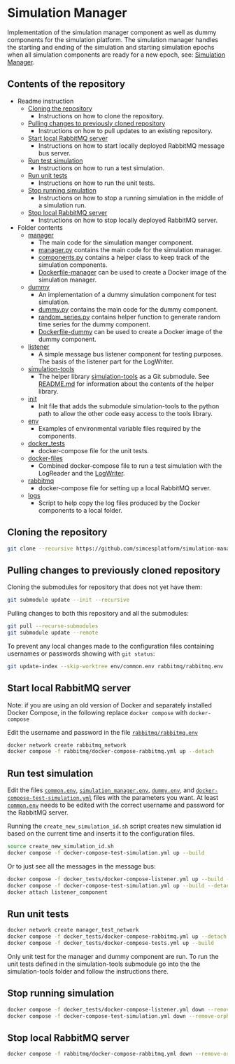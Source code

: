 # Simulation Manager

Implementation of the simulation manager component as well as dummy components for the simulation platform.
The simulation manager handles the starting and ending of the simulation and starting simulation epochs when all simulation components are ready for a new epoch, see: [Simulation Manager](https://github.com/simcesplatform/core_simulationmanager).

## Contents of the repository

<!-- no toc -->
- Readme instruction
    - [Cloning the repository](#cloning-the-repository)
        - Instructions on how to clone the repository.
    - [Pulling changes to previously cloned repository](#pulling-changes-to-previously-cloned-repository)
        - Instructions on how to pull updates to an existing repository.
    - [Start local RabbitMQ server](#start-local-rabbitmq-server)
        - Instructions on how to start locally deployed RabbitMQ message bus server.
    - [Run test simulation](#run-test-simulation)
        - Instructions on how to run a test simulation.
    - [Run unit tests](#run-unit-tests)
        - Instructions on how to run the unit tests.
    - [Stop running simulation](#stop-running-simulation)
        - Instructions on how to stop a running simulation in the middle of a simulation run.
    - [Stop local RabbitMQ server](#stop-local-rabbitmq-server)
        - Instructions on how to stop locally deployed RabbitMQ server.
- Folder contents
    - [manager](manager)
        - The main code for the simulation manger component.
        - [manager.py](manager/manager.py) contains the main code for the simulation manager.
        - [components.py](manager/components.py) contains a helper class to keep track of the simulation components.
        - [Dockerfile-manager](Dockerfile-manager) can be used to create a Docker image of the simulation manager.
    - [dummy](dummy)
        - An implementation of a dummy simulation component for test simulation.
        - [dummy.py](dummy/dummy.py) contains the main code for the dummy component.
        - [random_series.py](dummy/random_series.py) contains helper function to generate random time series for the dummy component.
        - [Dockerfile-dummy](Dockerfile-dummy) can be used to create a Docker image of the dummy component.
    - [listener](listener)
        - A simple message bus listener component for testing purposes. The basis of the listener part for the LogWriter.
    - [simulation-tools](tools)
        - The helper library [simulation-tools](https://github.com/simcesplatform/simulation-tools) as a Git submodule. See [README.md](https://github.com/simcesplatform/simulation-tools/blob/master/README.md) for information about the contents of the helper library.
    - [init](init)
        - Init file that adds the submodule simulation-tools to the python path to allow the other code easy access to the tools library.
    - [env](env)
        - Examples of environmental variable files required by the components.
    - [docker_tests](docket_tests)
        - docker-compose file for the unit tests.
    - [docker-files](docker-files)
        - Combined docker-compose file to run a test simulation with the LogReader and the [LogWriter](https://github.com/simcesplatform/core_logwriter/).
    - [rabbitmq](rabbitmq)
        - docker-compose file for setting up a local RabbitMQ server.
    - [logs](logs)
        - Script to help copy the log files produced by the Docker components to a local folder.

## Cloning the repository

```bash
git clone --recursive https://github.com/simcesplatform/simulation-manager.git
```

## Pulling changes to previously cloned repository

Cloning the submodules for repository that does not yet have them:

```bash
git submodule update --init --recursive
```

Pulling changes to both this repository and all the submodules:

```bash
git pull --recurse-submodules
git submodule update --remote
```

To prevent any local changes made to the configuration files containing usernames or passwords showing with `git status`:

```bash
git update-index --skip-worktree env/common.env rabbitmq/rabbitmq.env
```

## Start local RabbitMQ server

Note: if you are using an old version of Docker and separately installed Docker Compose, in the following replace `docker compose` with `docker-compose`

Edit the username and password in the file [`rabbitmq/rabbitmq.env`](rabbitmq/rabbitmq.env)

```bash
docker network create rabbitmq_network
docker compose -f rabbitmq/docker-compose-rabbitmq.yml up --detach
```

## Run test simulation

Edit the files [`common.env`](common.env), [`simulation_manager.env`](simulation_manager.env), [`dummy.env`](dummy.env), and [`docker-compose-test-simulation.yml`](docker-compose-test-simulation.yml) files with the parameters you want. At least [`common.env`](common.env) needs to be edited with the correct username and password for the RabbitMQ server.

Running the `create_new_simulation_id.sh` script creates new simulation id based on the current time and inserts it to the configuration files.

```bash
source create_new_simulation_id.sh
docker compose -f docker-compose-test-simulation.yml up --build
```

Or to just see all the messages in the message bus:

```bash
docker compose -f docker_tests/docker-compose-listener.yml up --build --detach
docker compose -f docker-compose-test-simulation.yml up --build --detach
docker attach listener_component
```

## Run unit tests

```bash
docker network create manager_test_network
docker compose -f docker_tests/docker-compose-rabbitmq.yml up --detach
docker compose -f docker_tests/docker-compose-tests.yml up --build
```

Only unit test for the manager and dummy component are run. To run the unit tests defined in the simulation-tools submodule go into the the simulation-tools folder and follow the instructions there.

## Stop running simulation

```bash
docker compose -f docker_tests/docker-compose-listener.yml down --remove-orphans
docker compose -f docker-compose-test-simulation.yml down --remove-orphans
```

## Stop local RabbitMQ server

```bash
docker compose -f rabbitmq/docker-compose-rabbitmq.yml down --remove-orphans
```
